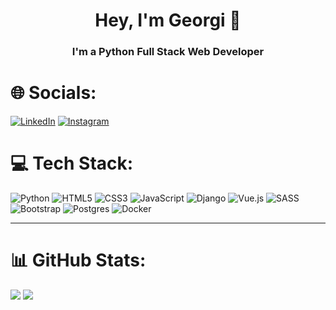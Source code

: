 <h1 align="center">Hey, I'm Georgi 👋</h1>
<h3 align="center">I'm a Python Full Stack Web Developer</h3>

# 🌐 Socials:
[![LinkedIn](https://img.shields.io/badge/LinkedIn-%230077B5.svg?logo=linkedin&logoColor=white)](https://www.linkedin.com/in/georgi-andreev-95648b282/) [![Instagram](https://img.shields.io/badge/Instagram-%23E4405F.svg?logo=Instagram&logoColor=white)](https://instagram.com/georgi.andr) 

# 💻 Tech Stack:
![Python](https://img.shields.io/badge/python-3670A0?style=for-the-badge&logo=python&logoColor=ffdd54) ![HTML5](https://img.shields.io/badge/html5-%23E34F26.svg?style=for-the-badge&logo=html5&logoColor=white) ![CSS3](https://img.shields.io/badge/css3-%231572B6.svg?style=for-the-badge&logo=css3&logoColor=white) ![JavaScript](https://img.shields.io/badge/javascript-%23323330.svg?style=for-the-badge&logo=javascript&logoColor=%23F7DF1E) ![Django](https://img.shields.io/badge/django-%23092E20.svg?style=for-the-badge&logo=django&logoColor=white) ![Vue.js](https://img.shields.io/badge/vuejs-%2335495e.svg?style=for-the-badge&logo=vuedotjs&logoColor=%234FC08D) ![SASS](https://img.shields.io/badge/SASS-hotpink.svg?style=for-the-badge&logo=SASS&logoColor=white) ![Bootstrap](https://img.shields.io/badge/bootstrap-702963?style=for-the-badge&logo=bootstrap&logoColor=ffffff) ![Postgres](https://img.shields.io/badge/postgres-%23316192.svg?style=for-the-badge&logo=postgresql&logoColor=white) ![Docker](https://img.shields.io/badge/docker-%230db7ed.svg?style=for-the-badge&logo=docker&logoColor=white) 

-------------------------
# 📊 GitHub Stats:
<div>
  <img src="https://github-readme-stats.vercel.app/api?username=greevdev&theme=radical&hide_border=false&include_all_commits=false&count_private=true">
  <img src="https://github-readme-stats.vercel.app/api/top-langs/?username=greevdev&theme=radical&hide_border=false&include_all_commits=false&count_private=true&layout=compact"> 
</div>
